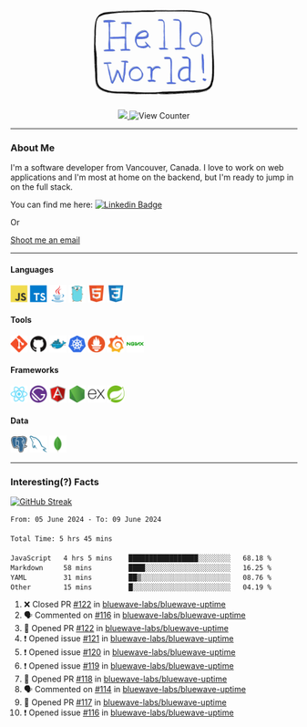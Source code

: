 <div align="center">
    <img src="./img/hello_world.webp" height="200px" width="">
    <div>
        <a href="https://www.linkedin.com/in/ajhollid">
            <img src="https://img.shields.io/badge/LinkedIn-blue"/>
        </a>
        <img src="https://komarev.com/ghpvc/?username=ajhollid&color=yellow" alt="View Counter">
    </div>
</div>

---

### About Me

I'm a software developer from Vancouver, Canada. I love to work on web applications and I'm most at home on the backend, but I'm ready to jump in on the full stack.

You can find me here: [![Linkedin Badge](https://img.shields.io/badge/-ajhollid-blue?style=flat&logo=Linkedin&logoColor=white)](https://www.linkedin.com/in/ajhollid)

Or

[Shoot me an email](mailto:ajhollid@gmail.com)

---

#### Languages

<div>
    <img src="./img/devicons/javascript-original.svg" width=30 height=30 alt="JavaScript">
    <img src="/img/devicons/typescript-original.svg" width=30 height=30 alt="TypeScript">
    <img src="./img/devicons/java-original.svg" width=30 height=30 alt="Java">
    <img src="./img/devicons/go-original.svg" width=30 height=30 alt="Golang">
    <img src="./img/devicons/html5-original.svg" width=30 height=30 alt="HTML 5">
    <img src="./img/devicons/css3-original.svg" width=30 height=30 alt="CSS 3">
</div>

#### Tools

<div>
    <img src="./img/devicons/git-original.svg" width=30 height=30 alt="Git">
    <img src="./img/devicons/github-original.svg" width=30 height=30 alt="Github">
    <img src="./img/devicons/docker-original.svg" width=30 
    height=30 alt="Docker">
    <img src="./img/devicons/kubernetes-original.svg" width=30 height=30 alt="K8">
    <img src="./img/devicons/prometheus-original.svg" width=30 height=30 alt="Prometheus">
    <img src="./img/devicons/grafana-original.svg" width=30 height=30 alt="Grafana">
    <img src="./img/devicons/nginx-original.svg" width=30 height=30 alt="Nginx">
</div>

#### Frameworks

<div>
    <img src="./img/devicons/react-original.svg" width=30 height=30 alt="React">
    <img src="./img/devicons/gatsby-original.svg" width=30 height=30 alt="Gatsby">
    <img src="./img/devicons/angularjs-original.svg" width=30 height=30 alt="AngularJS">
    <img src="./img/devicons/nodejs-original.svg" width=30 height=30 alt="NodeJS">
    <img src="./img/devicons/express-original.svg" width=30 height=30 alt="Express">
    <img src="./img/devicons/spring-original.svg" width=30 height=30 alt="Spring">
</div>

#### Data

<div>
    <img src="./img/devicons/postgresql-original.svg" width=30 height=30 alt="Postgresql">
    <img src="./img/devicons/mysql-original.svg" width=30 height=30 alt="Mysql">
    <img src="./img/devicons/mongodb-original.svg" width=30 height=30 alt="MongoDB">
</div>

---

### Interesting(?) Facts

[![GitHub Streak](http://github-readme-streak-stats.herokuapp.com?user=ajhollid)](https://git.io/streak-stats)

 <!--START_SECTION:waka-->

```txt
From: 05 June 2024 - To: 09 June 2024

Total Time: 5 hrs 45 mins

JavaScript   4 hrs 5 mins    █████████████████░░░░░░░░   68.18 %
Markdown     58 mins         ████░░░░░░░░░░░░░░░░░░░░░   16.25 %
YAML         31 mins         ██▒░░░░░░░░░░░░░░░░░░░░░░   08.76 %
Other        15 mins         █░░░░░░░░░░░░░░░░░░░░░░░░   04.19 %
```

<!--END_SECTION:waka-->


<!--START_SECTION:activity-->
1. ❌ Closed PR [#122](https://github.com/bluewave-labs/bluewave-uptime/pull/122) in [bluewave-labs/bluewave-uptime](https://github.com/bluewave-labs/bluewave-uptime)
2. 🗣 Commented on [#116](https://github.com/bluewave-labs/bluewave-uptime/issues/116#issuecomment-2159188377) in [bluewave-labs/bluewave-uptime](https://github.com/bluewave-labs/bluewave-uptime)
3. 💪 Opened PR [#122](https://github.com/bluewave-labs/bluewave-uptime/pull/122) in [bluewave-labs/bluewave-uptime](https://github.com/bluewave-labs/bluewave-uptime)
4. ❗ Opened issue [#121](https://github.com/bluewave-labs/bluewave-uptime/issues/121) in [bluewave-labs/bluewave-uptime](https://github.com/bluewave-labs/bluewave-uptime)
5. ❗ Opened issue [#120](https://github.com/bluewave-labs/bluewave-uptime/issues/120) in [bluewave-labs/bluewave-uptime](https://github.com/bluewave-labs/bluewave-uptime)
6. ❗ Opened issue [#119](https://github.com/bluewave-labs/bluewave-uptime/issues/119) in [bluewave-labs/bluewave-uptime](https://github.com/bluewave-labs/bluewave-uptime)
7. 💪 Opened PR [#118](https://github.com/bluewave-labs/bluewave-uptime/pull/118) in [bluewave-labs/bluewave-uptime](https://github.com/bluewave-labs/bluewave-uptime)
8. 🗣 Commented on [#114](https://github.com/bluewave-labs/bluewave-uptime/pull/114#issuecomment-2159006922) in [bluewave-labs/bluewave-uptime](https://github.com/bluewave-labs/bluewave-uptime)
9. 💪 Opened PR [#117](https://github.com/bluewave-labs/bluewave-uptime/pull/117) in [bluewave-labs/bluewave-uptime](https://github.com/bluewave-labs/bluewave-uptime)
10. ❗ Opened issue [#116](https://github.com/bluewave-labs/bluewave-uptime/issues/116) in [bluewave-labs/bluewave-uptime](https://github.com/bluewave-labs/bluewave-uptime)
<!--END_SECTION:activity-->
